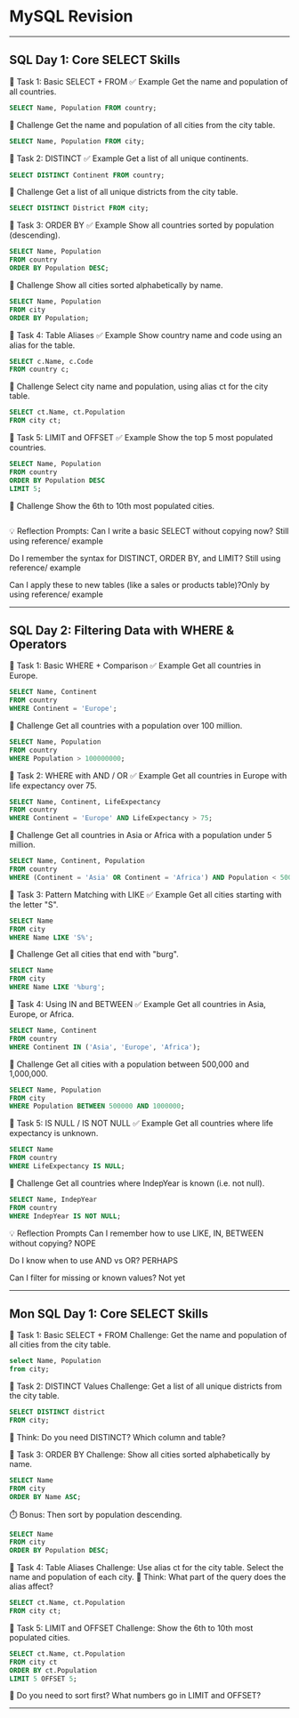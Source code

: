 # MySQL Revision

---

## SQL Day 1: Core SELECT Skills
🔹 Task 1: Basic SELECT + FROM
✅ Example
Get the name and population of all countries.
```sql
SELECT Name, Population FROM country;
```
🧪 Challenge
Get the name and population of all cities from the city table.
```sql
SELECT Name, Population FROM city;
```

🔹 Task 2: DISTINCT
✅ Example
Get a list of all unique continents.
```sql
SELECT DISTINCT Continent FROM country;
```
🧪 Challenge
Get a list of all unique districts from the city table.
```sql
SELECT DISTINCT District FROM city;
```

🔹 Task 3: ORDER BY
✅ Example
Show all countries sorted by population (descending).
```sql
SELECT Name, Population
FROM country
ORDER BY Population DESC;
```
🧪 Challenge
Show all cities sorted alphabetically by name.
```sql
SELECT Name, Population
FROM city
ORDER BY Population;
```

🔹 Task 4: Table Aliases
✅ Example
Show country name and code using an alias for the table.
```sql
SELECT c.Name, c.Code
FROM country c;
```
🧪 Challenge
Select city name and population, using alias ct for the city table.
```sql
SELECT ct.Name, ct.Population
FROM city ct;
```

🔹 Task 5: LIMIT and OFFSET
✅ Example
Show the top 5 most populated countries.
```sql
SELECT Name, Population
FROM country
ORDER BY Population DESC
LIMIT 5;
```
🧪 Challenge
Show the 6th to 10th most populated cities.
```sql

```
💡 Reflection Prompts:
Can I write a basic SELECT without copying now? Still using reference/ example

Do I remember the syntax for DISTINCT, ORDER BY, and LIMIT? Still using reference/ example

Can I apply these to new tables (like a sales or products table)?Only by using reference/ example

---

## SQL Day 2: Filtering Data with WHERE & Operators
🔹 Task 1: Basic WHERE + Comparison
✅ Example
Get all countries in Europe.
```sql
SELECT Name, Continent
FROM country
WHERE Continent = 'Europe';
```
🧪 Challenge
Get all countries with a population over 100 million.
```sql
SELECT Name, Population
FROM country
WHERE Population > 100000000;
```

🔹 Task 2: WHERE with AND / OR
✅ Example
Get all countries in Europe with life expectancy over 75.
```sql
SELECT Name, Continent, LifeExpectancy
FROM country
WHERE Continent = 'Europe' AND LifeExpectancy > 75;
```
🧪 Challenge
Get all countries in Asia or Africa with a population under 5 million.
```sql
SELECT Name, Continent, Population
FROM country
WHERE (Continent = 'Asia' OR Continent = 'Africa') AND Population < 5000000;
```

🔹 Task 3: Pattern Matching with LIKE
✅ Example
Get all cities starting with the letter "S".
```sql
SELECT Name
FROM city
WHERE Name LIKE 'S%';
```
🧪 Challenge
Get all cities that end with "burg".
```sql
SELECT Name
FROM city
WHERE Name LIKE '%burg';
```

🔹 Task 4: Using IN and BETWEEN
✅ Example
Get all countries in Asia, Europe, or Africa.
```sql
SELECT Name, Continent
FROM country
WHERE Continent IN ('Asia', 'Europe', 'Africa');
```
🧪 Challenge
Get all cities with a population between 500,000 and 1,000,000.
```sql
SELECT Name, Population
FROM city
WHERE Population BETWEEN 500000 AND 1000000;
```

🔹 Task 5: IS NULL / IS NOT NULL
✅ Example
Get all countries where life expectancy is unknown.
```sql
SELECT Name
FROM country
WHERE LifeExpectancy IS NULL;
```
🧪 Challenge
Get all countries where IndepYear is known (i.e. not null).
```sql
SELECT Name, IndepYear
FROM country
WHERE IndepYear IS NOT NULL;
```

💡 Reflection Prompts
Can I remember how to use LIKE, IN, BETWEEN without copying? NOPE

Do I know when to use AND vs OR? PERHAPS

Can I filter for missing or known values? Not yet

---
## Mon SQL Day 1: Core SELECT Skills
🔹 Task 1: Basic SELECT + FROM
Challenge:
Get the name and population of all cities from the city table.
```sql
select Name, Population 
from city;
```

🔹 Task 2: DISTINCT Values
Challenge:
Get a list of all unique districts from the city table.
```sql
SELECT DISTINCT district
FROM city;
```
💬 Think: Do you need DISTINCT? Which column and table?

🔹 Task 3: ORDER BY
Challenge:
Show all cities sorted alphabetically by name.
```sql
SELECT Name
FROM city
ORDER BY Name ASC;
```
⏱️ Bonus: Then sort by population descending.
```sql
SELECT Name
FROM city
ORDER BY Population DESC;
```

🔹 Task 4: Table Aliases
Challenge:
Use alias ct for the city table. Select the name and population of each city.
💬 Think: What part of the query does the alias affect?
```sql
SELECT ct.Name, ct.Population
FROM city ct;
```

🔹 Task 5: LIMIT and OFFSET
Challenge:
Show the 6th to 10th most populated cities.
```sql
SELECT ct.Name, ct.Population 
FROM city ct
ORDER BY ct.Population
LIMIT 5 OFFSET 5;
```
🧠 Do you need to sort first? What numbers go in LIMIT and OFFSET?

---